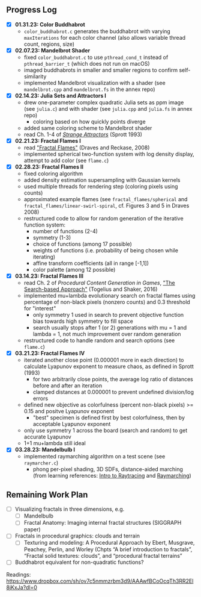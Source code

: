 ## Progress Log

- [x] **01.31.23: Color Buddhabrot**
  - `color_buddhabrot.c` generates the buddhabrot with varying `maxIterations` for each color channel (also allows variable thread count, regions, size)
- [x] **02.07.23: Mandelbrot Shader**
  - fixed `color_buddhabrot.c` to use `pthread_cond_t` instead of `pthread_barrier_t` (which does not run on macOS)
  - imaged buddhabrots in smaller and smaller regions to confirm self-similarity
  - implemented Mandelbrot visualization with a shader (see `mandelbrot.cpp` and `mandelbrot.fs` in the annex repo)
- [x] **02.14.23: Julia Sets and Attractors I**
  - drew one-parameter complex quadratic Julia sets as ppm image (see `julia.c`) and with shader (see `julia.cpp` and `julia.fs` in annex repo)
    - coloring based on how quickly points diverge
  - added same coloring scheme to Mandelbrot shader
  - read Ch. 1-4 of [*Strange Attractors*](https://sprott.physics.wisc.edu/SA.HTM) (Sprott 1993)
- [x] **02.21.23: Fractal Flames I**
  - read ["Fractal Flames"](https://flam3.com/flame_draves.pdf) (Draves and Reckase, 2008)
  - implemented spherical two-function system with log density display, attempt to add color (see `flame.c`)
- [x] **02.28.23: Fractal Flames II**
  - fixed coloring algorithm
  - added density estimation supersampling with Gaussian kernels
  - used multiple threads for rendering step (coloring pixels using counts)
  - approximated example flames (see `fractal_flames/spherical` and `fractal_flames/linear-swirl-spiral`, cf. Figures 3 and 5 in Draves 2008)
  - restructured code to allow for random generation of the iterative function system:
    - number of functions (2-4)
    - symmetry (1-3)
    - choice of functions (among 17 possible)
    - weights of functions (i.e. probability of being chosen while iterating)
    - affine transform coefficients (all in range [-1,1])
    - color palette (among 12 possible)
- [x] **03.14.23: Fractal Flames III**
  - read Ch. 2 of *Procedural Content Generation in Games*, ["The Search-based Approach"](https://link.springer.com/content/pdf/10.1007/978-3-319-42716-4_2.pdf)  (Togelius and Shaker, 2016)
  - implemented mu+lambda evolutionary search on fractal flames using percentage of non-black pixels (nonzero counts) and 0.3 threshold for "interest"
    - only symmetry 1 used in search to prevent objective function bias towards high symmetry to fill space
    - search usually stops after 1 (or 2) generations with mu = 1 and lambda = 1, not much improvement over random generation
  - restructured code to handle random and search options (see `flame.c`)
- [x] **03.21.23: Fractal Flames IV**
  - iterated another close point (0.000001 more in each direction) to calculate Lyapunov exponent to measure chaos, as defined in Sprott (1993)
    - for two arbitrarily close points, the average log ratio of distances before and after an iteration
    - clamped distances at 0.000001 to prevent undefined division/log errors
  - defined new objective as colorfulness (percent non-black pixels) >= 0.15 and positve Lyapunov exponent
    - "best" specimen is defined first by best colorfulness, then by acceptable Lyapunov exponent
  - only use symmetry 1 across the board (search and random) to get accurate Lyapunov
  - 1+1 mu+lambda still ideal
- [x] **03.28.23: Mandelbulb I**
  - implemented raymarching algorithm on a test scene (see `raymarcher.c`)
    - phong per-pixel shading, 3D SDFs, distance-aided marching (from learning references: [Intro to Raytracing](https://www.scratchapixel.com/lessons/3d-basic-rendering/introduction-to-ray-tracing/implementing-the-raytracing-algorithm.html) and [Raymarching](https://michaelwalczyk.com/blog-ray-marching.html))
  
## Remaining Work Plan

- [ ] Visualizing fractals in three dimensions, e.g.
  - [ ] Mandelbulb
  - [ ] Fractal Anatomy: Imaging internal fractal structures (SIGGRAPH paper)
- [ ] Fractals in procedural graphics: clouds and terrain
  - [ ] Texturing and modeling: A Procedural Approach by Ebert, Musgrave, Peachey, Perlin, and Worley (Chpts “A brief introduction to fractals”, “Fractal solid textures: clouds”, and “procedural fractal terrains”
- [ ] Buddhabrot equivalent for non-quadratic functions?
 
Readings: https://www.dropbox.com/sh/ov7c5nmmzrbm3d9/AAAwfBCoOcqTh3RR2El8jKxJa?dl=0
